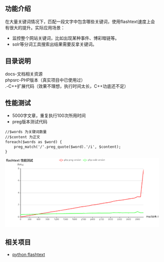 ## 功能介绍
在大量关键词情况下，匹配一段文字中包含哪些关键词，使用flashtext速度上会有很大的提升。实际应用场景：
- 监控整个网站关键词，比如出现某种事件、博彩暗链等。
- solr等分词工具搜索出结果需要反拿关键词。

## 目录说明
docs-文档相关资源  
phpsrc-PHP版本（真实项目中已使用过）  
.-C++扩展代码（效果不理想，执行时间太长，C++功底还不足）  

## 性能测试
- 5000字文章，重复执行100次所用时间
- preg版本测试代码
```
//$words 为关键词数量
//$content 为正文
foreach($words as $word) {
    preg_match('/'.preg_quote($word).'/i', $content);
}
```

![avatar](https://github.com/chenlincolin/PHP7-flashtext/blob/master/docs/flashtext%20performance%20test%2020190827.png)

## 相关项目
- [python flashtext](https://github.com/vi3k6i5/flashtext)
